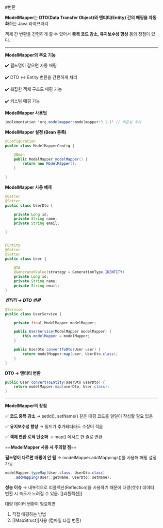 #변환 

**ModelMapper**는 **DTO(Data Transfer Object)와 엔티티(Entity) 간의 매핑을 자동화**하는 Java 라이브러리

객체 간 변환을 간편하게 할 수 있어서 **중복 코드 감소, 유지보수성 향상** 등의 장점이 있다.

---

**ModelMapper의 주요 기능**

✔️ 필드명이 같으면 자동 매핑

✔️ DTO ↔ Entity 변환을 간편하게 처리

✔️ 복잡한 객체 구조도 매핑 가능

✔️ 커스텀 매핑 가능


**ModelMapper 사용법**
```Java
implementation 'org.modelmapper:modelmapper:3.1.1' // 의존성 추가
```


**ModelMapper 설정 (Bean 등록)**
```Java
@Configuration
public class ModelMapperConfig {

    @Bean
    public ModelMapper modelMapper() {
        return new ModelMapper();
    }
    
}
```


**ModelMapper 사용 예제**
```Java
@Getter
@Setter
public class UserDto {

    private Long id;
    private String name;
    private String email;

}


@Entity
@Getter
@Setter
public class User {

    @Id
    @GeneratedValue(strategy = GenerationType.IDENTITY)
    private Long id;
    private String name;
    private String email;
}
```


***엔티티 → DTO 변환***
```Java
@Service
public class UserService {

    private final ModelMapper modelMapper;

    public UserService(ModelMapper modelMapper) {
        this.modelMapper = modelMapper;
    }

    public UserDto convertToDto(User user) {
        return modelMapper.map(user, UserDto.class);
    }
}

```


**DTO → 엔티티 변환**
```Java
public User convertToEntity(UserDto userDto) {
    return modelMapper.map(userDto, User.class);
}
```

---
**ModelMapper의 장점**

✅ **코드 중복 감소** → setId(), setName() 같은 매핑 코드를 일일이 작성할 필요 없음

✅ **유지보수성 향상** → 필드가 추가되더라도 수정이 적음

✅ **객체 변환 로직 단순화** → map() 메서드 한 줄로 변환

==**ModelMapper 사용 시 주의할 점**==

**필드명이 다르면 매핑이 안 됨**
→ modelMapper.addMappings()를 사용해 매핑 설정 가능
```Java
modelMapper.typeMap(User.class, UserDto.class)
    .addMapping(User::getName, UserDto::setName);
```

**성능 이슈**
→ 내부적으로 리플렉션(Reflection)을 사용하기 때문에 대량(갯수) 데이터 변환 시 속도가 느려질 수 있음.
[[리플렉션]]

대량 데이터 변환이 필요하면 
1. 직접 매핑하는 방법
2. [[MapStruct]]사용 (컴파일 타임 변환)
